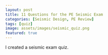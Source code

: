 ```yaml
---
layout: post
title: 11 Questions for the PE Seismic Exam
categories: [Seismic Design, PE Review]
tags: [quiz]
image: assets/images/seismic_quiz.png
featured: true
---
```

I created a seismic exam quiz.